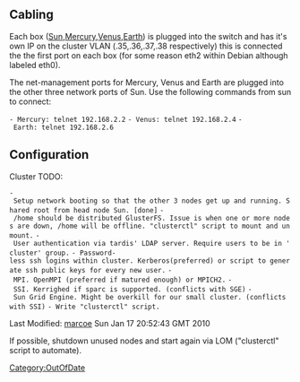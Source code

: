 ## Cabling

Each box
([Sun](Cluster/Sun "wikilink"),[Mercury](Cluster/Mercury "wikilink"),[Venus](Cluster/Venus "wikilink"),[Earth](Cluster/Earth "wikilink"))
is plugged into the switch and has it's own IP on the cluster VLAN
(.35,.36,.37,.38 respectively) this is connected the the first port on
each box (for some reason eth2 within Debian although labeled eth0).

The net-management ports for Mercury, Venus and Earth are plugged into
the other three network ports of Sun. Use the following commands from
sun to connect:

`- Mercury: telnet 192.168.2.2`
`- Venus: telnet 192.168.2.4`
`- Earth: telnet 192.168.2.6`

## Configuration

Cluster TODO:

`- Setup network booting so that the other 3 nodes get up and running. Shared root from head node Sun. [done]`
`- /home should be distributed GlusterFS. Issue is when one or more nodes are down, /home will be offline. "clusterctl" script to mount and unmount.`
`- User authentication via tardis' LDAP server. Require users to be in 'cluster' group.`
`- Password-less ssh logins within cluster. Kerberos(preferred) or script to generate ssh public keys for every new user.`
`- MPI. OpenMPI (preferred if matured enough) or MPICH2.`
`- SSI. Kerrighed if sparc is supported. (conflicts with SGE)`
`- Sun Grid Engine. Might be overkill for our small cluster. (conflicts with SSI)`
`- Write "clusterctl" script.`

Last Modified: [marcoe](User:Marcoe "wikilink") Sun Jan 17 20:52:43 GMT
2010

If possible, shutdown unused nodes and start again via LOM ("clusterctl"
script to automate).

[Category:OutOfDate](Category:OutOfDate "wikilink")